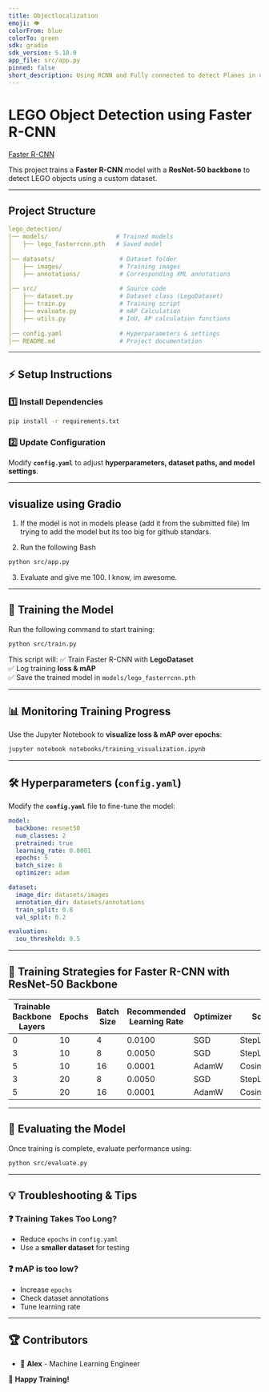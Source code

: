```yaml
---
title: Objectlocalization
emoji: 👁
colorFrom: blue
colorTo: green
sdk: gradio
sdk_version: 5.18.0
app_file: src/app.py
pinned: false
short_description: Using RCNN and Fully connected to detect Planes in objects
---
```



# LEGO Object Detection using Faster R-CNN

[Faster R-CNN](https://pytorch.org/vision/main/models/generated/torchvision.models.detection.fasterrcnn_resnet50_fpn.html)

This project trains a **Faster R-CNN** model with a **ResNet-50 backbone** to detect LEGO objects using a custom dataset.

---

## **Project Structure**
```yaml
lego_detection/
│── models/                   # Trained models
│   ├── lego_fasterrcnn.pth   # Saved model
│
│── datasets/                  # Dataset folder
│   ├── images/                # Training images
│   ├── annotations/           # Corresponding XML annotations
│
│── src/                       # Source code
│   ├── dataset.py             # Dataset class (LegoDataset)
│   ├── train.py               # Training script
│   ├── evaluate.py            # mAP Calculation
│   ├── utils.py               # IoU, AP calculation functions
│
│── config.yaml                # Hyperparameters & settings
│── README.md                  # Project documentation
```

---

## ⚡ **Setup Instructions**
### **1️⃣ Install Dependencies**
```bash
pip install -r requirements.txt
```

### **2️⃣ Update Configuration**
Modify **`config.yaml`** to adjust **hyperparameters, dataset paths, and model settings**.

---

## **visualize using Gradio**

1) If the model is not in models please (add it from the submitted file) Im trying to add the model but its too big for github standars.

2) Run the following Bash

```bash
python src/app.py
```
3) Evaluate and give me 100. I know, im awesome.  

---

## 🚀 **Training the Model**
Run the following command to start training:
```bash
python src/train.py
```
This script will:
✅ Train Faster R-CNN with **LegoDataset**  
✅ Log training **loss & mAP**  
✅ Save the trained model in `models/lego_fasterrcnn.pth`

---

## 📊 **Monitoring Training Progress**
Use the Jupyter Notebook to **visualize loss & mAP over epochs**:
```bash
jupyter notebook notebooks/training_visualization.ipynb
```

---

## 🛠️ **Hyperparameters (`config.yaml`)**
Modify the **`config.yaml`** file to fine-tune the model:
```yaml
model:
  backbone: resnet50
  num_classes: 2
  pretrained: true
  learning_rate: 0.0001
  epochs: 5
  batch_size: 8
  optimizer: adam

dataset:
  image_dir: datasets/images
  annotation_dir: datasets/annotations
  train_split: 0.8
  val_split: 0.2

evaluation:
  iou_threshold: 0.5
```

---

## 📝 **Training Strategies for Faster R-CNN with ResNet-50 Backbone**

| Trainable Backbone Layers | Epochs | Batch Size | Recommended Learning Rate | Optimizer | Scheduler         |
|--------------------------|--------|-----------|--------------------------|-----------|------------------|
| 0                        | 10     | 4         | 0.0100                   | SGD       | StepLR(3, 0.1)   |
| 3                        | 10     | 8         | 0.0050                   | SGD       | StepLR(3, 0.1)   |
| 5                        | 10     | 16        | 0.0001                   | AdamW     | CosineAnnealing  |
| 3                        | 20     | 8         | 0.0050                   | SGD       | StepLR(5, 0.1)   |
| 5                        | 20     | 16        | 0.0001                   | AdamW     | CosineAnnealing  |


---

## 📡 **Evaluating the Model**
Once training is complete, evaluate performance using:
```bash
python src/evaluate.py
```

---

## 💡 **Troubleshooting & Tips**
### ❓ **Training Takes Too Long?**
- Reduce `epochs` in `config.yaml`
- Use a **smaller dataset** for testing

### ❓ **mAP is too low?**
- Increase `epochs`
- Check dataset annotations
- Tune learning rate

---

## 🏆 **Contributors**
- 👤 **Alex** - Machine Learning Engineer



🚀 **Happy Training!**  
